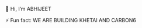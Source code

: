 👋 Hi, I’m ABHIJEET
  
⚡ Fun fact: WE ARE BUILDING KHETAI AND CARBON6

<!---
abhijeet42cy6/abhijeet42cy6 is a ✨ special ✨ repository because its `README.md` (this file) appears on your GitHub profile.
You can click the Preview link to take a look at your changes.
--->
